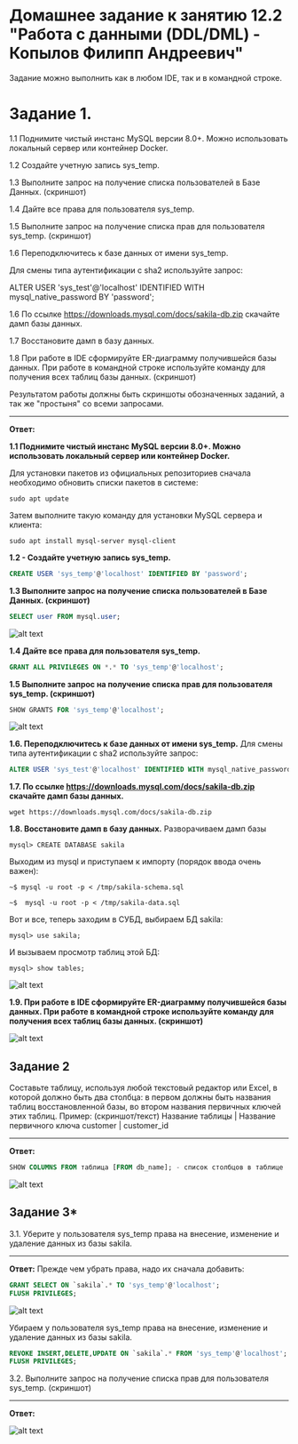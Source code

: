 # Домашнее задание к занятию 12.2 "Работа с данными (DDL/DML) - Копылов Филипп Андреевич"

Задание можно выполнить как в любом IDE, так и в командной строке.

# Задание 1.

1.1 Поднимите чистый инстанс MySQL версии 8.0+. Можно использовать локальный сервер или контейнер Docker.

1.2 Создайте учетную запись sys_temp.

1.3 Выполните запрос на получение списка пользователей в Базе Данных. (скриншот)

1.4 Дайте все права для пользователя sys_temp.

1.5 Выполните запрос на получение списка прав для пользователя sys_temp. (скриншот)

1.6 Переподключитесь к базе данных от имени sys_temp.

Для смены типа аутентификации с sha2 используйте запрос:

ALTER USER 'sys_test'@'localhost' IDENTIFIED WITH mysql_native_password BY 'password';

1.6 По ссылке https://downloads.mysql.com/docs/sakila-db.zip скачайте дамп базы данных.

1.7 Восстановите дамп в базу данных.

1.8 При работе в IDE сформируйте ER-диаграмму получившейся базы данных. При работе в командной строке используйте команду для получения всех таблиц базы данных. (скриншот)

Результатом работы должны быть скриншоты обозначенных заданий, а так же "простыня" со всеми запросами.
___
**Ответ:**

**1.1 Поднимите чистый инстанс MySQL версии 8.0+. Можно использовать локальный сервер или контейнер Docker.**

Для установки пакетов из официальных репозиториев сначала необходимо обновить списки пакетов в системе:

```sudo apt update```

Затем выполните такую команду для установки MySQL сервера и клиента:

```sudo apt install mysql-server mysql-client```

**1.2 - Создайте учетную запись sys_temp.**
```SQL
CREATE USER 'sys_temp'@'localhost' IDENTIFIED BY 'password';
```
**1.3 Выполните запрос на получение списка пользователей в Базе Данных. (скриншот)**
```SQL
SELECT user FROM mysql.user;
```
![alt text](https://github.com/filipp761/Netology-sdb-homewoks/blob/main/img/1.jpg)

**1.4 Дайте все права для пользователя sys_temp.**
```SQL
GRANT ALL PRIVILEGES ON *.* TO 'sys_temp'@'localhost';
```
**1.5 Выполните запрос на получение списка прав для пользователя sys_temp. (скриншот)**
```SQL
SHOW GRANTS FOR 'sys_temp'@'localhost';
```
![alt text](https://github.com/filipp761/Netology-sdb-homewoks/blob/main/img/2.jpg)

**1.6. Переподключитесь к базе данных от имени sys_temp.**
Для смены типа аутентификации с sha2 используйте запрос:
```SQL
ALTER USER 'sys_test'@'localhost' IDENTIFIED WITH mysql_native_password BY 'password';
```

**1.7. По ссылке https://downloads.mysql.com/docs/sakila-db.zip скачайте дамп базы данных.**

```wget https://downloads.mysql.com/docs/sakila-db.zip```

**1.8. Восстановите дамп в базу данных.**
Разворачиваем дамп базы

```mysql> CREATE DATABASE sakila```

Выходим из mysql и приступаем к импорту (порядок ввода очень важен):

```~$ mysql -u root -p < /tmp/sakila-schema.sql```

```~$  mysql -u root -p < /tmp/sakila-data.sql```

Вот и все, теперь заходим в СУБД, выбираем БД sakila:

```mysql> use sakila;```

И вызываем просмотр таблиц этой БД:

```mysql> show tables;```

![alt text](https://github.com/filipp761/Netology-sdb-homewoks/blob/main/img/4.jpg)

**1.9. При работе в IDE сформируйте ER-диаграмму получившейся базы данных. При работе в командной строке используйте команду для получения всех таблиц базы данных. (скриншот)**

![alt text](https://github.com/filipp761/Netology-sdb-homewoks/blob/main/img/3.jpg)

## Задание 2
Составьте таблицу, используя любой текстовый редактор или Excel, в которой должно быть два столбца: в первом должны быть названия таблиц восстановленной базы, во втором названия первичных ключей этих таблиц. Пример: (скриншот/текст)
Название таблицы | Название первичного ключа
customer         | customer_id
___
**Ответ:**
```SQL
SHOW COLUMNS FROM таблица [FROM db_name]; - список столбцов в таблице
```
![alt text](https://github.com/filipp761/Netology-sdb-homewoks/blob/main/img/5.jpg)

## Задание 3*
3.1. Уберите у пользователя sys_temp права на внесение, изменение и удаление данных из базы sakila.
___
**Ответ:**
Прежде чем убрать права, надо их сначала добавить:
```SQL
GRANT SELECT ON `sakila`.* TO 'sys_temp'@'localhost';
FLUSH PRIVILEGES;
```
![alt text](https://github.com/filipp761/Netology-sdb-homewoks/blob/main/img/6.jpg)

Убираем у пользователя sys_temp права на внесение, изменение и удаление данных из базы sakila.
```SQL
REVOKE INSERT,DELETE,UPDATE ON `sakila`.* FROM 'sys_temp'@'localhost';
FLUSH PRIVILEGES;
```
3.2. Выполните запрос на получение списка прав для пользователя sys_temp. (скриншот)
___
**Ответ:**

![alt text](https://github.com/filipp761/Netology-sdb-homewoks/blob/main/img/7.jpg)
